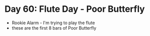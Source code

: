 # Day 60: Flute Day - Poor Butterfly

- Rookie Alarm - I'm trying to play the flute
- these are the first 8 bars of Poor Butterfly
